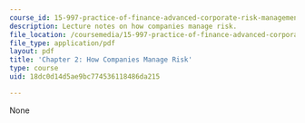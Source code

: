 ```yaml
---
course_id: 15-997-practice-of-finance-advanced-corporate-risk-management-spring-2009
description: Lecture notes on how companies manage risk.
file_location: /coursemedia/15-997-practice-of-finance-advanced-corporate-risk-management-spring-2009/18dc0d14d5ae9bc774536118486da215_MIT15_997s09_read02_ch02.pdf
file_type: application/pdf
layout: pdf
title: 'Chapter 2: How Companies Manage Risk'
type: course
uid: 18dc0d14d5ae9bc774536118486da215

---
```

None